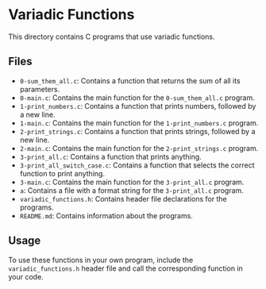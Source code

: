 # Variadic Functions

This directory contains C programs that use variadic functions.

## Files

- `0-sum_them_all.c`: Contains a function that returns the sum of all its parameters.
- `0-main.c`: Contains the main function for the `0-sum_them_all.c` program.
- `1-print_numbers.c`: Contains a function that prints numbers, followed by a new line.
- `1-main.c`: Contains the main function for the `1-print_numbers.c` program.
- `2-print_strings.c`: Contains a function that prints strings, followed by a new line.
- `2-main.c`: Contains the main function for the `2-print_strings.c` program.
- `3-print_all.c`: Contains a function that prints anything.
- `3-print_all_switch_case.c`: Contains a function that selects the correct function to print anything.
- `3-main.c`: Contains the main function for the `3-print_all.c` program.
- `a`: Contains a file with a format string for the `3-print_all.c` program.
- `variadic_functions.h`: Contains header file declarations for the programs.
- `README.md`: Contains information about the programs.

## Usage

To use these functions in your own program, include the `variadic_functions.h` header file and call the corresponding function in your code.
